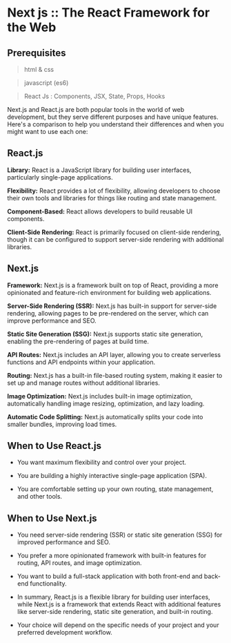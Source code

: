 # Next js :: The React Framework for the Web

## Prerequisites

> html & css

> javascript (es6)

> React Js : Components, JSX, State, Props, Hooks 

Next.js and React.js are both popular tools in the world of web development, but they serve different purposes and have unique features. Here's a comparison to help you understand their differences and when you might want to use each one:

## React.js

**Library:** React is a JavaScript library for building user interfaces, particularly single-page applications.

**Flexibility:** React provides a lot of flexibility, allowing developers to choose their own tools and libraries for things like routing and state management.

**Component-Based:** React allows developers to build reusable UI components.

**Client-Side Rendering:** React is primarily focused on client-side rendering, though it can be configured to support server-side rendering with additional libraries.

## Next.js

**Framework:** Next.js is a framework built on top of React, providing a more opinionated and feature-rich environment for building web applications.

**Server-Side Rendering (SSR):** Next.js has built-in support for server-side rendering, allowing pages to be pre-rendered on the server, which can improve performance and SEO.

**Static Site Generation (SSG):** Next.js supports static site generation, enabling the pre-rendering of pages at build time.

**API Routes:** Next.js includes an API layer, allowing you to create serverless functions and API endpoints within your application.

**Routing:** Next.js has a built-in file-based routing system, making it easier to set up and manage routes without additional libraries.

**Image Optimization:** Next.js includes built-in image optimization, automatically handling image resizing, optimization, and lazy loading.

**Automatic Code Splitting:** Next.js automatically splits your code into smaller bundles, improving load times.

## When to Use React.js

- You want maximum flexibility and control over your project.

- You are building a highly interactive single-page application (SPA).

- You are comfortable setting up your own routing, state management, and other tools.

## When to Use Next.js
- You need server-side rendering (SSR) or static site generation (SSG) for improved performance and SEO.

- You prefer a more opinionated framework with built-in features for routing, API routes, and image optimization.

- You want to build a full-stack application with both front-end and back-end functionality.

- In summary, React.js is a flexible library for building user interfaces, while Next.js is a framework that extends React with additional features like server-side rendering, static site generation, and built-in routing.

- Your choice will depend on the specific needs of your project and your preferred development workflow.
